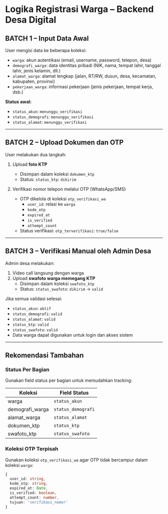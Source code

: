 # Logika Registrasi Warga – Backend Desa Digital

## BATCH 1 – Input Data Awal

User mengisi data ke beberapa koleksi:

- `warga`: akun autentikasi (email, username, password, telepon, desa)
- `demografi_warga`: data identitas pribadi (NIK, nama, tempat lahir, tanggal lahir, jenis kelamin, dll.)
- `alamat_warga`: alamat lengkap (jalan, RT/RW, dusun, desa, kecamatan, kabupaten, provinsi)
- `pekerjaan_warga`: informasi pekerjaan (jenis pekerjaan, tempat kerja, dsb.)

**Status awal:**  
- `status_akun`: `menunggu_verifikasi`  
- `status_demografi`: `menunggu_verifikasi`  
- `status_alamat`: `menunggu_verifikasi`

---

## BATCH 2 – Upload Dokumen dan OTP

User melakukan dua langkah:

1. Upload **foto KTP**
   - Disimpan dalam koleksi `dokumen_ktp`
   - Status: `status_ktp`: `dikirim`

2. Verifikasi nomor telepon melalui OTP (WhatsApp/SMS)
   - OTP dikelola di koleksi `otp_verifikasi_wa`
     - `user_id`: relasi ke `warga`
     - `kode_otp`
     - `expired_at`
     - `is_verified`
     - `attempt_count`
   - Status verifikasi: `otp_terverifikasi`: `true/false`

---

## BATCH 3 – Verifikasi Manual oleh Admin Desa

Admin desa melakukan:

1. Video call langsung dengan warga
2. Upload **swafoto warga memegang KTP**
   - Disimpan dalam koleksi `swafoto_ktp`
   - Status: `status_swafoto`: `dikirim` → `valid`

Jika semua validasi selesai:

- `status_akun`: `aktif`
- `status_demografi`: `valid`
- `status_alamat`: `valid`
- `status_ktp`: `valid`
- `status_swafoto`: `valid`
- Data warga dapat digunakan untuk login dan akses sistem

---

## Rekomendasi Tambahan

### Status Per Bagian

Gunakan field status per bagian untuk memudahkan tracking:

| Koleksi           | Field Status         |
|-------------------|----------------------|
| warga             | `status_akun`        |
| demografi_warga   | `status_demografi`   |
| alamat_warga      | `status_alamat`      |
| dokumen_ktp       | `status_ktp`         |
| swafoto_ktp       | `status_swafoto`     |

### Koleksi OTP Terpisah

Gunakan koleksi `otp_verifikasi_wa` agar OTP tidak bercampur dalam koleksi `warga`:

```ts
{
  user_id: string,
  kode_otp: string,
  expired_at: Date,
  is_verified: boolean,
  attempt_count: number,
  tujuan: 'verifikasi_nomor'
}
